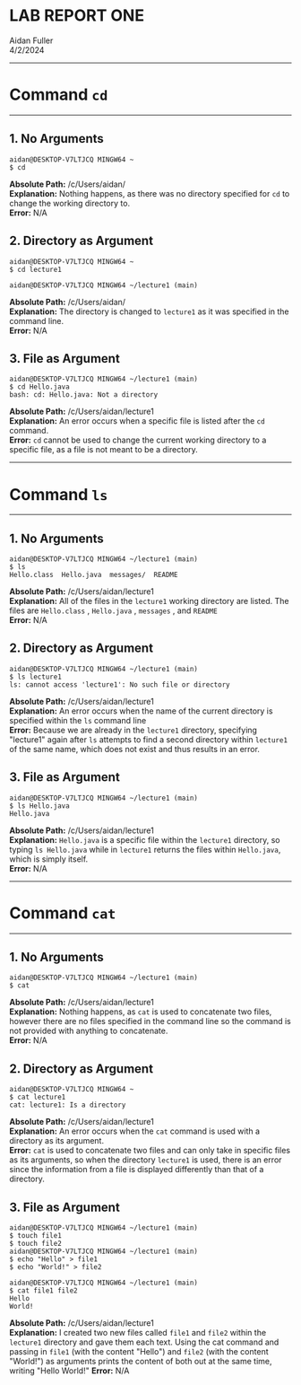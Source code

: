 # LAB REPORT ONE
Aidan Fuller <br>
4/2/2024

---
# Command `cd`
---

## **1. No Arguments**
```
aidan@DESKTOP-V7LTJCQ MINGW64 ~
$ cd
```
**Absolute Path:** /c/Users/aidan/ <br>
**Explanation:** Nothing happens, as there was no directory specified for `cd` to change the working directory to. <br>
**Error:** N/A

## **2. Directory as Argument**
```
aidan@DESKTOP-V7LTJCQ MINGW64 ~
$ cd lecture1

aidan@DESKTOP-V7LTJCQ MINGW64 ~/lecture1 (main)
```
**Absolute Path:** /c/Users/aidan/ <br>
**Explanation:** The directory is changed to `lecture1` as it was specified in the command line. <br>
**Error:** N/A

## **3. File as Argument**
```
aidan@DESKTOP-V7LTJCQ MINGW64 ~/lecture1 (main)
$ cd Hello.java
bash: cd: Hello.java: Not a directory
```
**Absolute Path:** /c/Users/aidan/lecture1 <br>
**Explanation:** An error occurs when a specific file is listed after the `cd` command. <br>
**Error:** `cd` cannot be used to change the current working directory to a specific file, as a file is not meant to be a directory. 

---
# Command `ls`
---

## **1. No Arguments**
```
aidan@DESKTOP-V7LTJCQ MINGW64 ~/lecture1 (main)
$ ls
Hello.class  Hello.java  messages/  README
```
**Absolute Path:** /c/Users/aidan/lecture1 <br>
**Explanation:** All of the files in the `lecture1` working directory are listed. The files are `Hello.class` , `Hello.java` , `messages` , and `README` <br>
**Error:** N/A

## **2. Directory as Argument**
```
aidan@DESKTOP-V7LTJCQ MINGW64 ~/lecture1 (main)
$ ls lecture1
ls: cannot access 'lecture1': No such file or directory
```
**Absolute Path:** /c/Users/aidan/lecture1 <br>
**Explanation:** An error occurs when the name of the current directory is specified within the `ls` command line <br>
**Error:** Because we are already in the `lecture1` directory, specifying "lecture1" again after `ls` attempts to find a second directory within `lecture1` of the same name, which does not exist and thus results in an error. 

## **3. File as Argument**
```
aidan@DESKTOP-V7LTJCQ MINGW64 ~/lecture1 (main)
$ ls Hello.java
Hello.java
```
**Absolute Path:** /c/Users/aidan/lecture1 <br>
**Explanation:** `Hello.java` is a specific file within the `lecture1` directory, so typing `ls Hello.java` while in `lecture1` returns the files within `Hello.java`, which is simply itself. <br>
**Error:** N/A

---
# Command `cat`
---

## **1. No Arguments**
```
aidan@DESKTOP-V7LTJCQ MINGW64 ~/lecture1 (main)
$ cat
```
**Absolute Path:** /c/Users/aidan/lecture1 <br>
**Explanation:** Nothing happens, as `cat` is used to concatenate two files, however there are no files specified in the command line so the command is not provided with anything to concatenate. <br> 
**Error:** N/A

## **2. Directory as Argument**
```
aidan@DESKTOP-V7LTJCQ MINGW64 ~
$ cat lecture1
cat: lecture1: Is a directory
```
**Absolute Path:** /c/Users/aidan/lecture1 <br>
**Explanation:** An error occurs when the `cat` command is used with a directory as its argument. <br>
**Error:** `cat` is used to concatenate two files and can only take in specific files as its arguments, so when the directory `lecture1` is used, there is an error since the information from a file is displayed differently than that of a directory.

## **3. File as Argument**
```
aidan@DESKTOP-V7LTJCQ MINGW64 ~/lecture1 (main)
$ touch file1
$ touch file2
aidan@DESKTOP-V7LTJCQ MINGW64 ~/lecture1 (main)
$ echo "Hello" > file1
$ echo "World!" > file2

aidan@DESKTOP-V7LTJCQ MINGW64 ~/lecture1 (main)
$ cat file1 file2
Hello
World!
```
**Absolute Path:** /c/Users/aidan/lecture1 <br>
**Explanation:** I created two new files called `file1` and `file2` within the `lecture1` directory and gave them each text. Using the cat command and passing in `file1` (with the content "Hello") and `file2` (with the content "World!") as arguments prints the content of both out at the same time, writing "Hello World!"
**Error:** N/A
